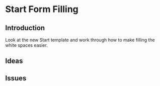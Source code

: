 # Start Form Filling

## Introduction

Look at the new Start template and work through how to make filling the white spaces easier.

## Ideas



## Issues
